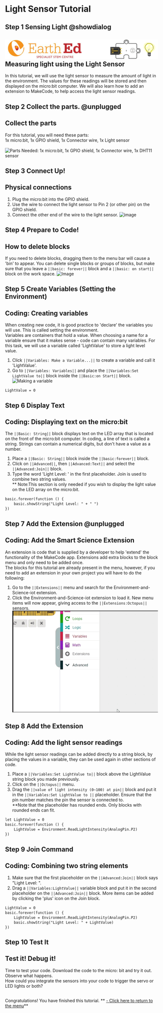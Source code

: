 # Light Sensor Tutorial

<!----Light Sensor TUTORIAL--------------------------Complete----
------Use a light sensor to measure light------------------------
----------------------------------------------------------------->

## Step 1 Sensing Light @showdialog

![](https://raw.githubusercontent.com/EarthEdSTEM/earthed-iot-programs-tutorials/master/Images/T_Light_Sensor/Light_Banner.gif)
Measuring light using the Light Sensor
-------------------------------------------

In this tutorial, we will use the light sensor to measure the amount of light in the environment. 
The values for these readings will be stored and then displayed on the micro:bit computer. 
We will also learn how to add an extension to MakeCode, to help access the light sensor readings.

## Step 2 Collect the parts. @unplugged
Collect the parts
-----------------
For this tutorial, you will need these parts:<br>
1x micro:bit, 1x GPIO shield, 1x Connector wire, 1x Light sensor<br><br>
![Parts Needed: 1x micro:bit, 1x GPIO shield, 1x Connector wire, 1x DHT11 sensor](https://raw.githubusercontent.com/EarthEdSTEM/earthed-iot-programs-tutorials/master/Images/T_Light_Sensor/IoT_Light_Sensor_Parts_List.png)
<br>

## Step 3 Connect Up!
Physical connections
--------------------
1. Plug the micro:bit into the GPIO shield.
2. Use the wire to connect the light sensor to Pin 2 (or other pin) on the GPIO shield. 
3. Connect the other end of the wire to the light sensor.
![image](https://raw.githubusercontent.com/EarthEdSTEM/earthed-iot-programs-tutorials/master/Images/T_Light_Sensor/IoT_Light_Sensor_Connections.png)

## Step 4 Prepare to Code!
How to delete blocks
------------------------------
If you need to delete blocks, dragging them to the menu bar will cause a 'bin' to appear. 
You can delete single blocks or groups of blocks, but make sure that you leave 
a ``||basic: forever||`` block and a ``||basic: on start||`` block on the work space.
![Image](https://raw.githubusercontent.com/EarthEdSTEM/earthed-iot-programs-tutorials/master/Images/General/Delete_blocks.png)

## Step 5 Create Variables (Setting the Environment)
Coding: Creating variables
--------------------------
When creating new code, it is good practice to 'declare' the variables you will use. This is called setting the environment.<br> 
Variables are containers that hold a value. When choosing a name for a variable ensure that it makes sense - code can contain many variables. 
For this task, we will use a variable called 'LightValue' to store a light level value.
1. Click ``||Variables: Make a Variable...||`` to create a variable and call it 'LightValue'.
3. Go to ``||Variables: Variables||`` and place the ``||Variables:Set LightValue to||`` block inside the ``||Basic:on Start||`` block.
![Making a variable](https://raw.githubusercontent.com/EarthEdSTEM/earthed-iot-programs-tutorials/master/Images/T_Light_Sensor/IoT_Light_Sensor_Create_Variable.png)

```blocks
LightValue = 0
```

## Step 6 Display Text
Coding: Displaying text on the micro:bit
----------------------------------------
The ``||Basic: String||`` block displays text on the LED array that is located on the front of the micro:bit computer.
In coding, a line of text is called a string. Strings can contain a numerical digits, but don't have a value as a number.
1. Place a ``||Basic: String||`` block inside the ``||basic:forever||`` block. 
2. Click on ``||Advanced||``, then ``||Advanced:Text||`` and select the ``||Advanced:Join||`` block.
3. Type the word 'Light Level: ' in the first placeholder. Join is used to combine two string values.<br>
** Note:This section is only needed if you wish to display the light value on the LED array on the micro:bit.
```blocks
basic.forever(function () {
    basic.showString("Light Level: " + " ")
})
```

## Step 7 Add the Extension @unplugged
Coding: Add the Smart Science Extension
----------------------------------------
An extension is code that is supplied by a developer to help 'extend' the functionality of the MakeCode app. Extensions add extra blocks to the block menu and only need to be added once. 
<br>The blocks for this tutorial are already present in the menu, however, if you need to add an extension in your own project you will have to do the following:
1. Go to the ``||Extensions||`` menu and search for the Environment-and-Science-iot extension. 
2. Click the Environment-and-Science-iot extension to load it. New menu items will now appear, giving access to the ``||Extensions:Octopus||`` sensors.
![Add the extension](https://raw.githubusercontent.com/EarthEdSTEM/earthed-iot-programs-tutorials/master/Images/General/Add_Extension.gif)

## Step 8 Add the Extension
Coding: Add the light sensor readings
-------------------------------------
While the light sensor readings can be added directly to a string block, by placing the values in a variable, they can be used again in other sections of code.
1. Place a ``||Variables:Set LightValue to||`` block above the LightValue string block you made previously.
2. Click on the ``||Octopus||`` menu.
3. Drag the ``||value of light intensity (0~100) at pin||`` block and put it in the ``||Variables:Set LightValue to ||`` placeholder. Ensure that the pin number matches the pin the sensor is connected to.
<br>**Note that the placeholder has rounded ends. Only blocks with rounded ends can fit.

```blocks
let LightValue = 0
basic.forever(function () {
    LightValue = Environment.ReadLightIntensity(AnalogPin.P2)
})
```
## Step 9 Join Command
Coding: Combining two string elements
-------------------------------------
1. Make sure that the first placeholder on the ``||Advanced:Join||`` block says "Light Level: ".
2. Drag a ``||Variables:LightValue||`` variable block and put it in the second placeholder on the ``||Advanced:Join||`` block. 
More items can be added by clicking the 'plus' icon on the Join block. 

```blocks
LightValue = 0
basic.forever(function () {
    LightValue = Environment.ReadLightIntensity(AnalogPin.P2)
    basic.showString("Light Level: " + LightValue)
})
```

## Step 10 Test It
Test it! Debug it!
------------------
Time to test your code. Download the code to the micro: bit and try it out. Observe what happens.<br>
How could you integrate the sensors into your code to trigger the servo or LED lights or both?<br><br>

Congratulations! You have finished this tutorial.
** [- Click here to return to the menu](https://sites.google.com/earthed.vic.edu.au/tutorial-iot/home)**<br>

<script src="https://makecode.com/gh-pages-embed.js" > </script><script>makeCodeRender("{{ site.makecode.home_url }}", "{{ site.github.owner_name }}/{ { site.github.repository_name } } ");</script>
